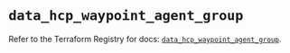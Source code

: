 # `data_hcp_waypoint_agent_group`

Refer to the Terraform Registry for docs: [`data_hcp_waypoint_agent_group`](https://registry.terraform.io/providers/hashicorp/hcp/0.109.0/docs/data-sources/waypoint_agent_group).
